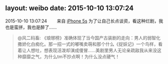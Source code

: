 layout: weibo
date: 2015-10-10 13:07:24
---
<meta name="referrer" content="no-referrer" />

2015-10-10 13:07:24  &nbsp;&nbsp;&nbsp;&nbsp;&nbsp;&nbsp; 来自 <a href="sinaweibo://customweibosource" rel="nofollow">iPhone 5s</a>
为了让自己长点谈资，看这种烂剧，我也是蛮拼，我也是醉了……
>  @风二码畜: 《琅琊榜》准确体现了当今国产古装剧的走向：男人的弱智化撒娇化白痴化。那一招一式的嘟嘴卖萌和那个什么《捉妖记》一个鸟样，看着让人想吐，想表现活泼却演成傻冒……美剧里男人无论亲疏敌我从来没这种靡靡之气，为什么tm不抄点啊！为什么没点硬气！ ​​​
